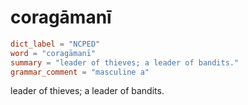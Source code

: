 # coragāmanī

``` toml
dict_label = "NCPED"
word = "coragāmanī"
summary = "leader of thieves; a leader of bandits."
grammar_comment = "masculine a"
```

leader of thieves; a leader of bandits.

